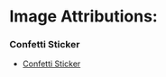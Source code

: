 
# Image Attributions:

### Confetti Sticker
* [Confetti Sticker](https://giphy.com/stickers/giphycam-rainbow-WNJATm9pwnjpjI1i0g)


